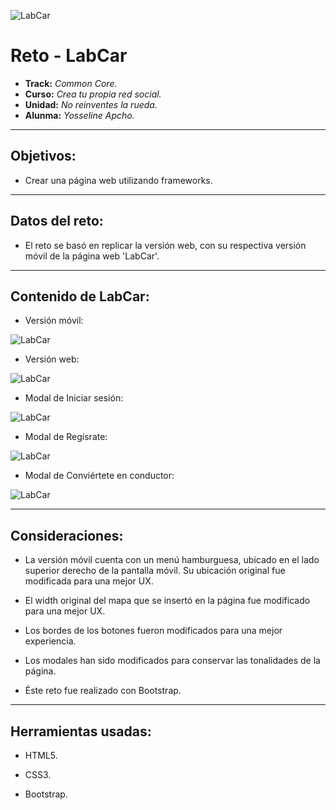 ![LabCar](assets/images/logoForma.png)

# Reto - LabCar

* **Track:** _Common Core._
* **Curso:** _Crea tu propia red social._
* **Unidad:** _No reinventes la rueda._
* **Alunma:** _Yosseline Apcho._

***

## Objetivos:

- Crear una página web utilizando frameworks.

***

## Datos del reto:

- El reto se basó en replicar la versión web, con su respectiva versión móvil de la página web 'LabCar'.

***

## Contenido de LabCar:

* Versión móvil:

![LabCar](assets/images/movil.png)

* Versión web:

![LabCar](assets/images/desktop.png)

* Modal de Iniciar sesión:

![LabCar](assets/images/modal1.png)

* Modal de Regísrate:

![LabCar](assets/images/modal2.png)

* Modal de Conviértete en conductor:

![LabCar](assets/images/modal3.png)

***

## Consideraciones:

- La versión móvil cuenta con un menú hamburguesa, ubicado en el lado superior derecho de la pantalla móvil. Su ubicación original fue modificada para una mejor UX.

- El width original del mapa que se insertó en la página fue modificado para una mejor UX.

- Los bordes de los botones fueron modificados para una mejor experiencia.

- Los modales han sido modificados para conservar las tonalidades de la página.

- Éste reto fue realizado con Bootstrap.

***

## Herramientas usadas:

- HTML5.

- CSS3.

- Bootstrap.

